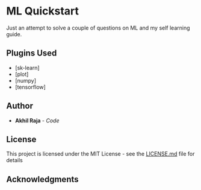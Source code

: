 # ML Quickstart

Just an attempt to solve a couple of questions on ML and my self learning guide.

## Plugins Used

* [sk-learn]
* [plot]
* [numpy]
* [tensorflow]


## Author

* **Akhil Raja** - *Code* 

## License

This project is licensed under the MIT License - see the [LICENSE.md](LICENSE.md) file for details

## Acknowledgments

